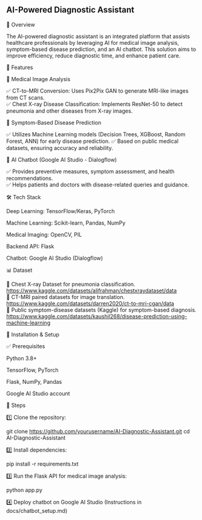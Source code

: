 ## AI-Powered Diagnostic Assistant

📌 Overview

The AI-powered diagnostic assistant is an integrated platform that assists healthcare professionals by leveraging AI for medical image analysis, symptom-based disease prediction, and an AI chatbot. This solution aims to improve efficiency, reduce diagnostic time, and enhance patient care.

🚀 Features

🔬 Medical Image Analysis

✅ CT-to-MRI Conversion: Uses Pix2Pix GAN to generate MRI-like images from CT scans.<br>
✅ Chest X-ray Disease Classification: Implements ResNet-50 to detect pneumonia and other diseases from X-ray images.

🏥 Symptom-Based Disease Prediction

✅ Utilizes Machine Learning models (Decision Trees, XGBoost, Random Forest, ANN) for early disease prediction.
✅ Based on public medical datasets, ensuring accuracy and reliability.

💬 AI Chatbot (Google AI Studio - Dialogflow)

✅ Provides preventive measures, symptom assessment, and health recommendations.<br>
✅ Helps patients and doctors with disease-related queries and guidance.

🛠 Tech Stack

Deep Learning: TensorFlow/Keras, PyTorch

Machine Learning: Scikit-learn, Pandas, NumPy

Medical Imaging: OpenCV, PIL

Backend API: Flask

Chatbot: Google AI Studio (Dialogflow)

📊 Dataset

📌 Chest X-ray Dataset for pneumonia classification. https://www.kaggle.com/datasets/alifrahman/chestxraydataset/data <br>
📌 CT-MRI paired datasets for image translation. https://www.kaggle.com/datasets/darren2020/ct-to-mri-cgan/data <br>
📌 Public symptom-disease datasets (Kaggle) for symptom-based diagnosis. https://www.kaggle.com/datasets/kaushil268/disease-prediction-using-machine-learning <br>

🔧 Installation & Setup

✅ Prerequisites

Python 3.8+

TensorFlow, PyTorch

Flask, NumPy, Pandas

Google AI Studio account

🚀 Steps

1️⃣ Clone the repository:

git clone https://github.com/yourusername/AI-Diagnostic-Assistant.git
cd AI-Diagnostic-Assistant

2️⃣ Install dependencies:

pip install -r requirements.txt

3️⃣ Run the Flask API for medical image analysis:

python app.py

4️⃣ Deploy chatbot on Google AI Studio (Instructions in docs/chatbot_setup.md)


